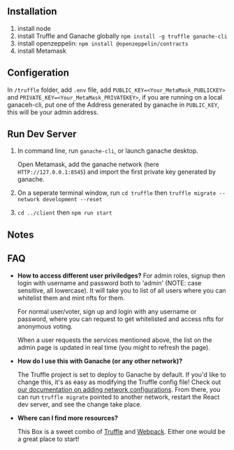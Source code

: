 ## Installation

1. install node
2. install Truffle and Ganache globally
   `npm install -g truffle ganache-cli`
3. install openzeppelin: `npm install @openzeppelin/contracts`
4. install Metamask

## Configeration

In `/truffle` folder, add `.env` file, add `PUBLIC_KEY=<Your_MetaMask_PUBLICKEY>` and `PRIVATE_KEY=<Your_MetaMask_PRIVATEKEY>`, if you are running on a local ganaceh-cli, put one of the Address generated by ganache in `PUBLIC_KEY`, this will be your admin address.

## Run Dev Server

1. In command line, run `ganache-cli`, or launch ganache desktop.

   Open Metamask, add the ganache network (here `HTTP://127.0.0.1:8545`) and import the first private key generated by ganache.

2. On a seperate terminal window, run
   `cd truffle` then `truffle migrate --network development --reset`

3. `cd ../client` then `npm run start`


## Notes 

## FAQ
- **How to access different user priviledges?**
   For admin roles, signup then login with username and password both to 'admin' (NOTE: case sensitive, all lowercase). It will take you to list of all users where you can whitelist them and mint nfts for them.

   For normal user/voter, sign up and login with any username or password, where you can request to get whitelisted and access nfts for anonymous voting. 

   When a user requests the services mentioned above, the list on the admin page is updated in real time (you might to refresh the page). 

- **How do I use this with Ganache (or any other network)?**

  The Truffle project is set to deploy to Ganache by default. If you'd like to change this, it's as easy as modifying the Truffle config file! Check out [our documentation on adding network configurations](https://trufflesuite.com/docs/truffle/reference/configuration/#networks). From there, you can run `truffle migrate` pointed to another network, restart the React dev server, and see the change take place.

- **Where can I find more resources?**

  This Box is a sweet combo of [Truffle](https://trufflesuite.com) and [Webpack](https://webpack.js.org). Either one would be a great place to start!


